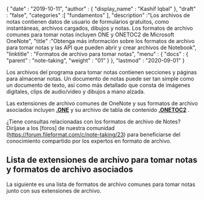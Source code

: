 {
  "date" : "2019-10-11",
  "author" : {
    "display_name" : "Kashif Iqbal"
},
  "draft" : "false",
  "categories" :[ "fundamentos" ],
  "description" :"Los archivos de notas contienen datos de usuario de formularios gratuitos, como instantáneas, archivos cargados, dibujos y notas. Los formatos de archivo comunes para tomar notas incluyen ONE y ONETOC2 de Microsoft OneNote",
  "title" :"Obtenga más información sobre los formatos de archivo para tomar notas y las API que pueden abrir y crear archivos de Notebook",
  "linktitle" : "Formatos de archivo para tomar notas",
  "menu" : {
    "docs" : {
      "parent" : "note-taking",
      "weight" : "01"
}
},
  "lastmod" : "2020-09-01"
}

Los archivos del programa para tomar notas contienen secciones y páginas para almacenar notas. Un documento de notas puede ser tan simple como un documento de texto, así como más detallado que consta de imágenes digitales, clips de audio/video y dibujos a mano alzada.

Las extensiones de archivo comunes de OneNote y sus formatos de archivo asociados incluyen **[.ONE](/es/note-taking/one/)** y su archivo de tabla de contenido **[.ONETOC2](/es/note-taking/onetoc2/)** .

¿Tiene consultas relacionadas con los formatos de archivo de Notes? Diríjase a los [foros] de nuestra comunidad (https://forum.fileformat.com/c/note-taking/23) para beneficiarse del conocimiento compartido por los expertos en formato de archivo.

## Lista de extensiones de archivo para tomar notas y formatos de archivo asociados
La siguiente es una lista de formatos de archivo comunes para tomar notas junto con sus extensiones de archivo.

